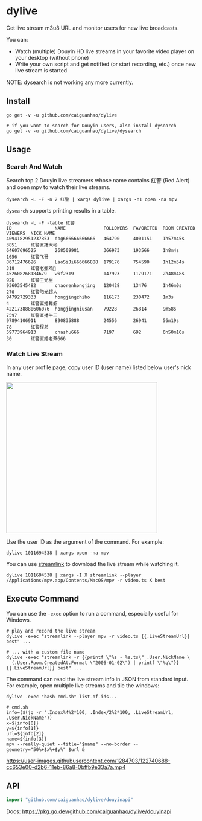 # dylive

Get live stream m3u8 URL and monitor users for new live broadcasts.

You can:
- Watch (multiple) Douyin HD live streams in your favorite video player on
  your desktop (without phone)
- Write your own script and get notified (or start recording, etc.) once new
  live stream is started

NOTE: dysearch is not working any more currently.

## Install

```
go get -v -u github.com/caiguanhao/dylive

# if you want to search for Douyin users, also install dysearch
go get -v -u github.com/caiguanhao/dylive/dysearch
```

## Usage

### Search And Watch

Search top 2 Douyin live streamers whose name contains 红警 (Red Alert) and
open mpv to watch their live streams.

```
dysearch -L -F -n 2 红警 | xargs dylive | xargs -n1 open -na mpv
```

`dysearch` supports printing results in a table.

```
dysearch -L -F -table 红警
ID                NAME              FOLLOWERS  FAVORITED  ROOM CREATED  VIEWERS  NICK NAME
4094182951237853  dbg666666666666   464790     4001151    1h57m45s      3851     红警直播大彬
64607696525       268509981         366973     193566     1h8m4s        1656     红警飞哥
86712476626       LaoSiJi666666888  179176     754590     1h12m54s      318      红警老撕鸡🐔
452608268184679   wkf2319           147923     1179171    2h48m48s      926      红警王尤里
93603545482       chaorenhongjing   120428     13476      1h46m0s       270      红警阳光超人
94792729333       hongjingzhibo     116173     230472     1m3s          4        红警直播舞虾
4221738880606076  hongjingniusan    79228      26814      9m58s         7597     红警直播牛三
97894106911       890835888         24556      26941      56m19s        78       红警程弟
59773964913       chashu666         7197       692        6h50m16s      30       红警直播老茶666
```

### Watch Live Stream

In any user profile page, copy user ID (user name) listed below user's nick name.

<img src="https://user-images.githubusercontent.com/1284703/124866056-59660200-dfee-11eb-8f98-05419cbe115f.jpg" width="400" />

Use the user ID as the argument of the command. For example:

```
dylive 1011694538 | xargs open -na mpv
```

You can use [streamlink](https://streamlink.github.io/) to download the live stream while watching it.

```
dylive 1011694538 | xargs -I X streamlink --player /Applications/mpv.app/Contents/MacOS/mpv -r video.ts X best
```

## Execute Command

You can use the `-exec` option to run a command, especially useful for Windows.

```
# play and record the live stream
dylive -exec "streamlink --player mpv -r video.ts {{.LiveStreamUrl}} best" ...

# ... with a custom file name
dylive -exec "streamlink -r {{printf \"%s - %s.ts\" .User.NickName \
  (.User.Room.CreatedAt.Format \"2006-01-02\") | printf \"%q\"}} {{.LiveStreamUrl}} best" ...
```

The command can read the live stream info in JSON from standard input.
For example, open multiple live streams and tile the windows:

```
dylive -exec "bash cmd.sh" list-of-ids...
```

```
# cmd.sh
info=($(jq -r ".Index%4%2*100, .Index/2%2*100, .LiveStreamUrl, .User.NickName"))
x=${info[0]}
y=${info[1]}
url=${info[2]}
name=${info[3]}
mpv --really-quiet --title="$name" --no-border --geometry="50%+$x%+$y%" $url &
```

https://user-images.githubusercontent.com/1284703/122740688-cc653e00-d2b6-11eb-86a8-0bffb9e33a7a.mp4

## API

```go
import "github.com/caiguanhao/dylive/douyinapi"
```

Docs: <https://pkg.go.dev/github.com/caiguanhao/dylive/douyinapi>
